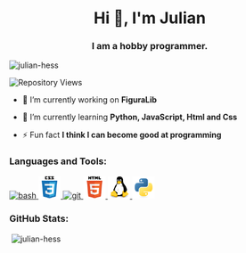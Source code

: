 <h1 align="center">Hi 👋, I'm Julian</h1>
<h3 align="center">I am a hobby programmer.</h3>

<p align="left"> <img src="https://komarev.com/ghpvc/?username=julian-hess&label=Profile%20views&color=0e75b6&style=flat" alt="julian-hess" /> </p>

![Repository Views](https://komarev.com/ghpvc/?username=julian-hess=FiguraLib+Views)

- 🔭 I’m currently working on **FiguraLib**

- 🌱 I’m currently learning **Python, JavaScript, Html and Css**

- ⚡ Fun fact **I think I can become good at programming**

<h3 align="left">Languages and Tools:</h3>
<p align="left"> <a href="https://www.gnu.org/software/bash/" target="_blank" rel="noreferrer"> <img src="https://www.vectorlogo.zone/logos/gnu_bash/gnu_bash-icon.svg" alt="bash" width="40" height="40"/> </a> <a href="https://www.w3schools.com/css/" target="_blank" rel="noreferrer"> <img src="https://raw.githubusercontent.com/devicons/devicon/master/icons/css3/css3-original-wordmark.svg" alt="css3" width="40" height="40"/> </a> <a href="https://git-scm.com/" target="_blank" rel="noreferrer"> <img src="https://www.vectorlogo.zone/logos/git-scm/git-scm-icon.svg" alt="git" width="40" height="40"/> </a> <a href="https://www.w3.org/html/" target="_blank" rel="noreferrer"> <img src="https://raw.githubusercontent.com/devicons/devicon/master/icons/html5/html5-original-wordmark.svg" alt="html5" width="40" height="40"/> </a> <a href="https://www.linux.org/" target="_blank" rel="noreferrer"> <img src="https://raw.githubusercontent.com/devicons/devicon/master/icons/linux/linux-original.svg" alt="linux" width="40" height="40"/> </a> <a href="https://www.python.org" target="_blank" rel="noreferrer"> <img src="https://raw.githubusercontent.com/devicons/devicon/master/icons/python/python-original.svg" alt="python" width="40" height="40"/> </a> </p>

<h3 align="left">GitHub Stats:</h3>

<p>&nbsp;<img align="center" src="https://github-readme-stats.vercel.app/api?username=julian-hess&show_icons=true&locale=en" alt="julian-hess" /></p>



